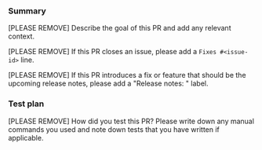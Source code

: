 ### Summary
[PLEASE REMOVE] Describe the goal of this PR and add any relevant context.

[PLEASE REMOVE] If this PR closes an issue, please add a `Fixes #<issue-id>` line.

[PLEASE REMOVE] If this PR introduces a fix or feature that should be the upcoming release notes, please add a "Release notes: <area>" label.

### Test plan
[PLEASE REMOVE] How did you test this PR? Please write down any manual commands you used and note down tests that you have written if applicable.

